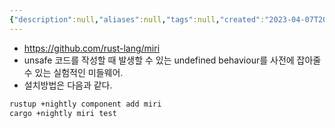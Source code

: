 ```yaml
---
{"description":null,"aliases":null,"tags":null,"created":"2023-04-07T20:23:37","updated":"2023-07-15T21:33:04","title":"MIRI - Mid-level Intermediate Representaion Interpreter","dg-publish":true,"permalink":"/docs/MIRI - Mid-level Intermediate Representaion Interpreter/","dgPassFrontmatter":true}
---
```


- https://github.com/rust-lang/miri
- unsafe 코드를 작성할 때 발생할 수 있는 undefined behaviour를 사전에 잡아줄 수 있는 실험적인 미들웨어.
- 설치방법은 다음과 같다.

```bash
rustup +nightly component add miri
cargo +nightly miri test
```
